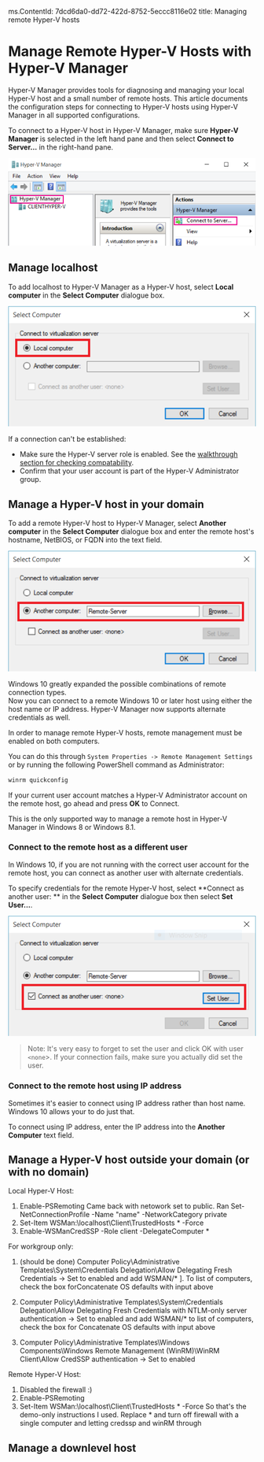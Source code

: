 ms.ContentId: 7dcd6da0-dd72-422d-8752-5eccc8116e02
title: Managing remote Hyper-V hosts

# Manage Remote Hyper-V Hosts with Hyper-V Manager #

Hyper-V Manager provides tools for diagnosing and managing your local Hyper-V host and a small number of remote hosts.  This article documents the configuration steps for connecting to Hyper-V hosts using Hyper-V Manager in all supported configurations.

To connect to a Hyper-V host in Hyper-V Manager, make sure **Hyper-V Manager** is selected in the left hand pane and then select **Connect to Server...** in the right-hand pane.

![](media/HyperVManager-ConnectToHost.png)


## Manage localhost ##
To add localhost to Hyper-V Manager as a Hyper-V host, select **Local computer** in the **Select Computer** dialogue box.

![](media/HyperVManager-ConnectToLocalHost.png)

If a connection can't be established:
*  Make sure the Hyper-V server role is enabled.  See the [walkthrough section for checking compatability](../user_guide/walkthrough_compatability.md).
*  Confirm that your user account is part of the Hyper-V Administrator group.


## Manage a Hyper-V host in your domain ##

To add a remote Hyper-V host to Hyper-V Manager, select **Another computer** in the **Select Computer** dialogue box and enter the remote host's hostname, NetBIOS, or FQDN into the text field.

![](media/HyperVManager-ConnectToRemoteHost.png)

Windows 10 greatly expanded the possible combinations of remote connection types.  
Now you can connect to a remote Windows 10 or later host using either the host name or IP address.  Hyper-V Manager now supports alternate credentials as well.  

In order to manage remote Hyper-V hosts, remote management must be enabled on both computers.

You can do this through `System Properties -> Remote Management Settings` or by running the following PowerShell command as Administrator:  

``` PowerShell
winrm quickconfig
```

If your current user account matches a Hyper-V Administrator account on the remote host, go ahead and press **OK** to Connect.  

This is the only supported way to manage a remote host in Hyper-V Manager in Windows 8 or Windows 8.1.


### Connect to the remote host as a different user
In Windows 10, if you are not running with the correct user account for the remote host, you can connect as another user with alternate credentials.

To specify credentials for the remote Hyper-V host, select **Connect as another user: ** in the **Select Computer** dialogue box then select **Set User...**.

![](media/HyperVManager-ConnectToRemoteHostAltCreds.png)

> Note:  It's very easy to forget to set the user and click OK with user `<none`>.  If your connection fails, make sure you actually did set the user.

### Connect to the remote host using IP address
Sometimes it's easier to connect using IP address rather than host name.  Windows 10 allows your to do just that.

To connect using IP address, enter the IP address into the **Another Computer** text field.


## Manage a Hyper-V host outside your domain (or with no domain) ##
<!--Assuming this isn't done yet...again needs context.-->
Local Hyper-V Host:
1.	Enable-PSRemoting
Came back with netowork set to public.
Ran
Set-NetConnectionProfile -Name "name" -NetworkCategory private
2. Set-Item WSMan:\localhost\Client\TrustedHosts * -Force
3. Enable-WSManCredSSP -Role client -DelegateComputer *

For workgroup only:
1. (should be done) Computer Policy\Administrative Templates\System\Credentials Delegation\Allow Delegating Fresh Credentials → Set to enabled and add WSMAN/* ].  To list of computers, check the box forConcatenate OS defaults with input above

2. Computer Policy\Administrative Templates\System\Credentials Delegation\Allow Delegating Fresh Credentials with NTLM-only server authentication → Set to enabled and add WSMAN/* to list of computers, check the box for Concatenate OS defaults with input above
3. Computer Policy\Administrative Templates\Windows Components\Windows Remote Management (WinRM)\WinRM Client\Allow CredSSP authentication → Set to enabled

Remote Hyper-V Host:
1. Disabled the firewall :)
2. Enable-PSRemoting
3. Set-Item WSMan:\localhost\Client\TrustedHosts * -Force
So that's the demo-only instructions I used.  Replace * and turn off firewall with a single computer and letting credssp and winRM through

## Manage a downlevel host
